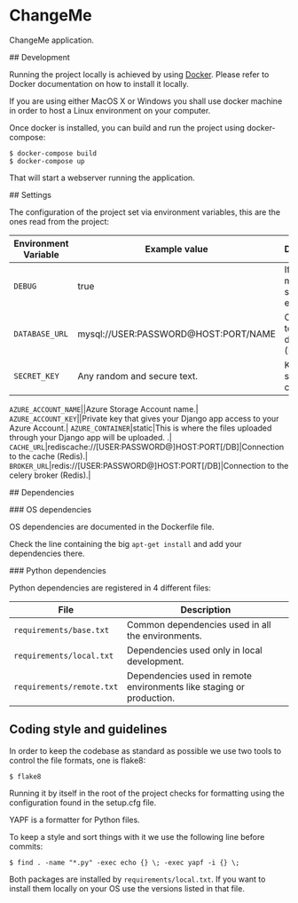 # ChangeMe

ChangeMe application.

## Development

Running the project locally is achieved by using [Docker](https://www.docker.com/). Please refer to Docker documentation on how to install it locally.

If you are using either MacOS X or Windows you shall use docker machine in order to host a Linux environment on your computer.

Once docker is installed, you can build and run the project using docker-compose:

```
$ docker-compose build
$ docker-compose up
```

That will start a webserver running the application.

## Settings

The configuration of the project set via environment variables, this are the ones read from the project:



Environment Variable|Example value|Description|
--------------------|-------------|-----------|
``DEBUG``|true|If debug messages should be enabled.|
``DATABASE_URL``|mysql://USER:PASSWORD@HOST:PORT/NAME|Connection to the database (MySQL).|
``SECRET_KEY``|Any random and secure text.|Key used to sign coockies.|

``AZURE_ACCOUNT_NAME``||Azure Storage Account name.|
``AZURE_ACCOUNT_KEY``||Private key that gives your Django app access to your Azure Account.|
``AZURE_CONTAINER``|static|This is where the files uploaded through your Django app will be uploaded. .|
``CACHE_URL``|rediscache://[USER:PASSWORD@]HOST:PORT[/DB]|Connection to the cache (Redis).|
``BROKER_URL``|redis://[USER:PASSWORD@]HOST:PORT[/DB]|Connection to the celery broker (Redis).|

## Dependencies

### OS dependencies

OS dependencies are documented in the Dockerfile file.

Check the line containing the big ``apt-get install`` and add your dependencies there.

### Python dependencies

Python dependencies are registered in 4 different files:

|File|Description|
|----|-----------|
|``requirements/base.txt``|Common dependencies used in all the environments.|
|``requirements/local.txt``|Dependencies used only in local development.|
|``requirements/remote.txt``|Dependencies used in remote environments like staging or production.|

## Coding style and guidelines

In order to keep the codebase as standard as possible we use two tools to control the file formats, one is flake8:

    $ flake8
    
Running it by itself in the root of the project checks for formatting using the configuration found in the setup.cfg file.

YAPF is a formatter for Python files.

To keep a style and sort things with it we use the following line before commits:

    $ find . -name "*.py" -exec echo {} \; -exec yapf -i {} \;

Both packages are installed by ``requirements/local.txt``. If you want to install them locally on your OS use the versions listed in that file.
